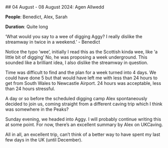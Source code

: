 <link rel="stylesheet" href="styles.css">
## 04 August - 08 August 2024: Agen Allwedd

**People**: Benedict, Alex, Sarah

**Duration**: Quite long

‘What would you say to a wee of digging Aggy? I really dislike the streamway in twice in a weekend.’ - Benedict

Notice the typo ‘wee’, initially I read this as the Scottish kinda wee, like ‘a little bit of digging’ No, he was proposing a week underground. This sounded like a brilliant idea, I also dislike the streamway in question.

Time was difficult to find and the plan for a week turned into 4 days. We could have done 5 but that would have left me with less than 24 hours to get from South Wales to Newcastle Airport. 24 hours was acceptable, less than 24 hours stressful.

A day or so before the scheduled digging camp Alex spontaneously decided to join us, coming straight from a different caving trip which I think was somewhere in the Peaks?

Sunday evening, we headed into Aggy. I will probably continue writing this at some point. For now, there’s an excellent summary by Alex on UKCaving.

All in all, an excellent trip, can’t think of a better way to have spent my last few days in the UK (until December).

